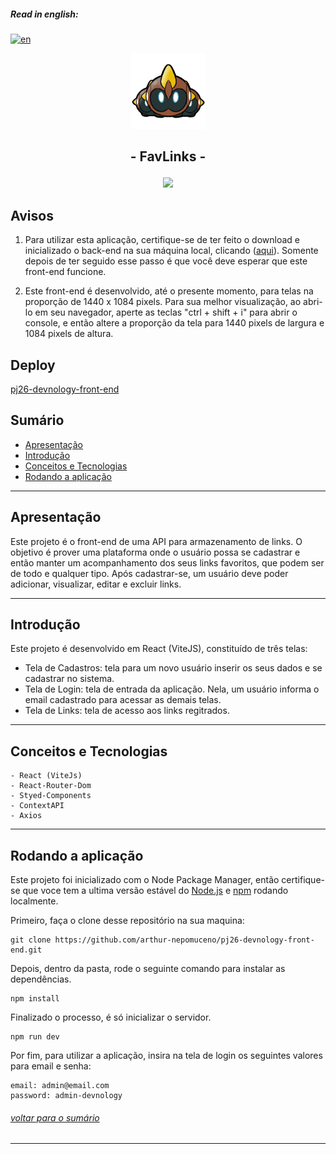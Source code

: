 ##### **Read in english:**
[![en](https://img.shields.io/badge/lang-en-blue.svg)](https://github.com/arthur-nepomuceno/pj26-devnology-front-end/blob/master/README.md)

<p align="center">
   <img src="src/assets/logo.png" alt="FavLinks" style="width: 121px; height: 121px"/>
</p>

## <p align = "center">  - FavLinks - </p>

<p align = "center">
   <img src="https://img.shields.io/badge/autor-Arthur Nepomuceno-093D04?style=flat-square" />
</p>

## Avisos

1. Para utilizar esta aplicação, certifique-se de ter feito o download e inicializado o back-end na sua máquina local, clicando ([aqui](https://github.com/arthur-nepomuceno/pj26-devnology-back-end/blob/master/README-pt-br.md)). Somente depois de ter seguido esse passo é que você deve esperar que este front-end funcione.

2. Este front-end é desenvolvido, até o presente momento, para telas na proporção de 1440 x 1084 pixels. Para sua melhor visualização, ao abri-lo em seu navegador, aperte as teclas "ctrl + shift + i" para abrir o console, e então altere a proporção da tela para 1440 pixels de largura e 1084 pixels de altura.

## Deploy

[pj26-devnology-front-end](https://pj26-devnology-front-end.vercel.app/)

## Sumário
   - [Apresentação](#apresentação)
   - [Introdução](#introdução)
   - [Conceitos e Tecnologias](#conceitos-e-tecnologias)
   - [Rodando a aplicação](#rodando-a-aplicação)

***


## Apresentação
   Este projeto é o front-end de uma API para armazenamento de links. O objetivo é prover uma plataforma onde o usuário possa se cadastrar e então manter
   um acompanhamento dos seus links favoritos, que podem ser de todo e qualquer tipo. Após cadastrar-se, um usuário deve poder adicionar, visualizar,
   editar e excluir links.
   
***

## Introdução
   Este projeto é desenvolvido em React (ViteJS), constituído de três telas:
   - Tela de Cadastros: tela para um novo usuário inserir os seus dados e se cadastrar no sistema.
   - Tela de Login: tela de entrada da aplicação. Nela, um usuário informa o email cadastrado para acessar as demais telas.
   - Tela de Links: tela de acesso aos links regitrados. 
   
***

## Conceitos e Tecnologias
    - React (ViteJs)
    - React-Router-Dom
    - Styed-Components
    - ContextAPI
    - Axios

***

## Rodando a aplicação
Este projeto foi inicializado com o Node Package Manager, então certifique-se que voce tem a ultima versão estável do [Node.js](https://nodejs.org/en/download/) e [npm](https://www.npmjs.com/) rodando localmente.

Primeiro, faça o clone desse repositório na sua maquina:

```
git clone https://github.com/arthur-nepomuceno/pj26-devnology-front-end.git
```

Depois, dentro da pasta, rode o seguinte comando para instalar as dependências.

```
npm install
```

Finalizado o processo, é só inicializar o servidor.
```
npm run dev
```

Por fim, para utilizar a aplicação, insira na tela de login os seguintes valores para email e senha:
```
email: admin@email.com
password: admin-devnology
```
###### [voltar para o sumário](#sumário)
***

